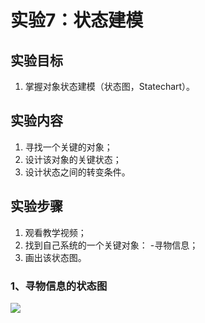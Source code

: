 # 实验7：状态建模

## 实验目标

1. 掌握对象状态建模（状态图，Statechart）。

## 实验内容

1. 寻找一个关键的对象；
2. 设计该对象的关键状态；
3. 设计状态之间的转变条件。

## 实验步骤

1. 观看教学视频；
2. 找到自己系统的一个关键对象： 
   -寻物信息；
3. 画出该状态图。

### 1、寻物信息的状态图

![](../1714080902317/state%20diagram.jpg)

